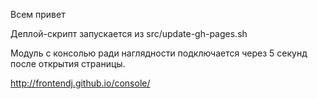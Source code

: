 Всем привет

Деплой-скрипт запускается из src/update-gh-pages.sh

Модуль с консолью ради наглядности подключается через 5 секунд после открытия страницы.

http://frontendj.github.io/console/